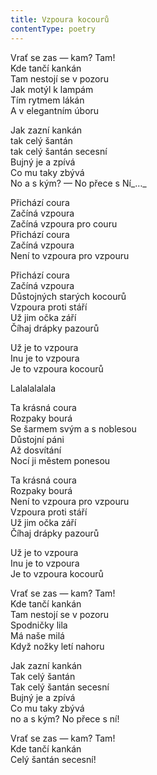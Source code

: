 ```yaml
---
title: Vzpoura kocourů
contentType: poetry
---
```


<section>

Vrať se zas — kam? Tam!  
Kde tančí kankán  
Tam nestojí se v pozoru  
Jak motýl k lampám  
Tím rytmem lákán  
A v elegantním úboru

Jak zazní kankán  
tak celý šantán  
tak celý šantán secesní  
Bujný je a zpívá  
Co mu taky zbývá  
No a s kým? — No přece s Ní_…_

Přichází coura  
Začíná vzpoura  
Začíná vzpoura pro couru  
Přichází coura  
Začíná vzpoura  
Není to vzpoura pro vzpouru

Přichází coura  
Začíná vzpoura  
Důstojných starých kocourů  
Vzpoura proti stáří  
Už jim očka září  
Číhaj drápky pazourů

Už je to vzpoura  
Inu je to vzpoura  
Je to vzpoura kocourů

Lalalalalala

Ta krásná coura  
Rozpaky bourá  
Se šarmem svým a s noblesou  
Důstojní páni  
Až dosvítání  
Nocí ji městem ponesou

Ta krásná coura  
Rozpaky bourá  
Není to vzpoura pro vzpouru  
Vzpoura proti stáří  
Už jim očka září  
Číhaj drápky pazourů

Už je to vzpoura  
Inu je to vzpoura  
Je to vzpoura kocourů

Vrať se zas — kam? Tam!  
Kde tančí kankán  
Tam nestojí se v pozoru  
Spodničky lila  
Má naše milá  
Když nožky letí nahoru

Jak zazní kankán  
Tak celý šantán  
Tak celý šantán secesní  
Bujný je a zpívá  
Co mu taky zbývá  
no a s kým? No přece s ní!

Vrať se zas — kam? Tam!  
Kde tančí kankán  
Celý šantán secesní!

</section>
